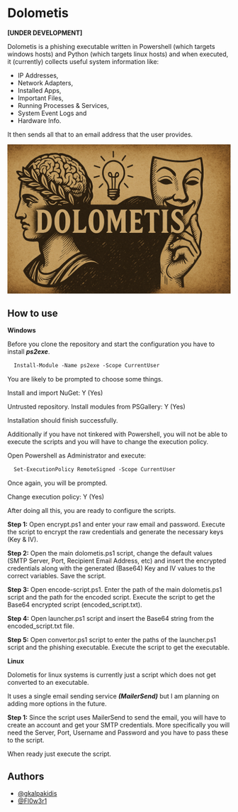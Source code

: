 
# Dolometis

**[UNDER DEVELOPMENT]**

Dolometis is a phishing executable written in Powershell (which targets windows hosts) and Python (which targets linux hosts) and when executed, it (currently) collects useful system information like:
- IP Addresses,
- Network Adapters,
- Installed Apps,
- Important Files,
- Running Processes & Services,
- System Event Logs and
- Hardware Info.

It then sends all that to an email address that the user provides.


![](https://raw.githubusercontent.com/gkalpakidis/Dolometis/refs/heads/main/misc/dolometis-banner-1.png)


## How to use

**Windows**

Before you clone the repository and start the configuration you have to install ***ps2exe***.
```ps
  Install-Module -Name ps2exe -Scope CurrentUser
```
You are likely to be prompted to choose some things.

Install and import NuGet: Y (Yes)

Untrusted repository. Install modules from PSGallery: Y (Yes)

Installation should finish successfully.

Additionally if you have not tinkered with Powershell, you will not be able to execute the scripts and you will have to change the execution policy.

Open Powershell as Administrator and execute:
```ps
  Set-ExecutionPolicy RemoteSigned -Scope CurrentUser
```
Once again, you will be prompted.

Change execution policy: Y (Yes)

After doing all this, you are ready to configure the scripts.

**Step 1:**
Open encrypt.ps1 and enter your raw email and password. Execute the script to encrypt the raw credentials and generate the necessary keys (Key & IV).

**Step 2:**
Open the main dolometis.ps1 script, change the default values (SMTP Server, Port, Recipient Email Address, etc) and insert the encrypted credentials along with the generated (Base64) Key and IV values to the correct variables. Save the script.

**Step 3:**
Open encode-script.ps1. Enter the path of the main dolometis.ps1 script and the path for the encoded script. Execute the script to get the Base64 encrypted script (encoded_script.txt).

**Step 4:**
Open launcher.ps1 script and insert the Base64 string from the encoded_script.txt file.

**Step 5:**
Open convertor.ps1 script to enter the paths of the launcher.ps1 script and the phishing executable. Execute the script to get the executable.

**Linux**

Dolometis for linux systems is currently just a script which does not get converted to an executable.

It uses a single email sending service ***(MailerSend)*** but I am planning on adding more options in the future.

**Step 1:**
Since the script uses MailerSend to send the email, you will have to create an account and get your SMTP credentials. More specifically you will need the Server, Port, Username and Password and you have to pass these to the script.

When ready just execute the script.

## Authors

- [@gkalpakidis](https://github.com/gkalpakidis)
- [@Fl0w3r1](https://github.com/Fl0w3r1)

